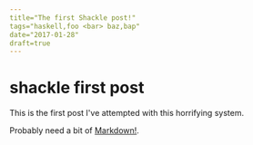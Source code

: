 ```yaml
---
title="The first Shackle post!"
tags="haskell,foo <bar> baz,bap"
date="2017-01-28"
draft=true
---
```


# shackle first post

This is the first post I've attempted with this horrifying system.

Probably need a bit of [Markdown!](http://google.com).
